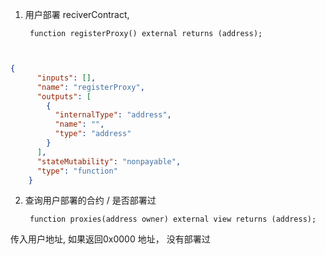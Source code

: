 

1. 用户部署 reciverContract,

   ```
    function registerProxy() external returns (address);



```json
{
      "inputs": [],
      "name": "registerProxy",
      "outputs": [
        {
          "internalType": "address",
          "name": "",
          "type": "address"
        }
      ],
      "stateMutability": "nonpayable",
      "type": "function"
    }
```



2. 查询用户部署的合约 / 是否部署过

   ```
    function proxies(address owner) external view returns (address);
   ```

   

传入用户地址, 如果返回0x0000 地址， 没有部署过